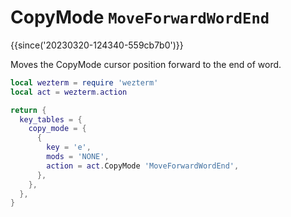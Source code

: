 # CopyMode `MoveForwardWordEnd`

{{since('20230320-124340-559cb7b0')}}

Moves the CopyMode cursor position forward to the end of word.

```lua
local wezterm = require 'wezterm'
local act = wezterm.action

return {
  key_tables = {
    copy_mode = {
      {
        key = 'e',
        mods = 'NONE',
        action = act.CopyMode 'MoveForwardWordEnd',
      },
    },
  },
}
```

